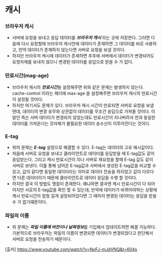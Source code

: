 # 캐시

### 브라우저 캐시
- 서버에 요청을 보내고 응답 데이터를 ***브라우저 캐시*** 라는 곳에 저장한다. 그러면 다음에 다시 요청할때 브라우저 캐시안에 데이터가 존재하면 
그 데이터를 바로 사용하고, 만약 데이터가 존재하지 않는다면 서버로 요청을 보낼 것이다.
- 하지만 브라우저 캐시에 데이터가 존재하면 추후에 서버에서 데이터가 변경되어도 요청자체를 보내지 않으니 변경된 데이터를 응답으로 받을 수 가 없다.

### 만료시간(mag-age)
- 브라우저 캐시의 ***만료시간***을 설정해주면 위와 같은 문제는 발생하지 않는다. cache-control 이라는 헤더에 max-age 을 설정해주면 브라우저 캐시의 만료시간이 설정될 것이다.
- 하지만 여기서도 문제가 있다. 브라우저 캐시 시간이 만료되면 서버로 요청을 보낼텐데, 데이터의 변경 유무와 상관없이 데이터를 무조건 응답으로 가져올 것이다. 
이말인 즉슨 서버 데이터가 변경되지 않았는데도 만료시간이 지나버려서 전과 동일한 데이터를 가져온다는 것자체가 불필요한 데이터 송수신이 이루어진다는 것이다.

### E-tag
- 위의 문제는 ***E-tag*** 설정으로 해결할 수 있다. E-tag는 데이터의 고유 해시값이다.
- 처음에 서버로 요청을 보내고 클라이언트로 데이터를 응답받을 때 E-tag값도 같이 응답받는다. 그리고 캐시 만료시간이 지나 서버로 재요청을 할때 E-tag 값도 같이 서버로 보낸다.
이를 통해 넘어온 E-tag값과 서버에서 생성된 E-tag값을 비교할 수 있고, 값이 같다면 동일한 데이터라는 의미로 데이터 전송을 하지않고 값이 다르다면 다른 데이터이기 때문에 
클라이언트로 데이터 응답을 수행 할 것이다.
- 하지만 결국 이 방법도 맹점이 존재한다. 왜냐하면 결국엔 캐시 만료시간이 다 되어야지만 서로의 E-tag값을 확인 할 수 있는데, 만약에 데이터가 바뀌어야하는 상황에 캐시 만료시간이 
엄청 길게 설정되어있다면 그 때까지 변경된 데이터는 응답을 받을 수 가 없기떄문이다.

### 파일의 이름
- 위 문제는 ***파일 이름에 버전이나 날짜정보***를 기입해서 업데이트하면 해결 가능하다. 기본적으로 브라우저는 파일의 이름이 변경되면 데이터가 변경되었다고 판단해서 서버로 요청을 전송하기 때문이다.


[출처] https://www.youtube.com/watch?v=NxFJ-mJdVNQ&t=604s
